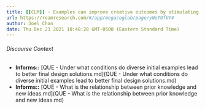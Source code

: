 ```yaml
---
title: [[CLM]] - Examples can improve creative outcomes by stimulating more exploration away from obvious starting points
url: https://roamresearch.com/#/app/megacoglab/page/yNeTOfVY4
author: Joel Chan
date: Thu Dec 23 2021 10:48:28 GMT-0500 (Eastern Standard Time)
---
```




###### Discourse Context

- **Informs::** [QUE - Under what conditions do diverse initial examples lead to better final design solutions.md](QUE - Under what conditions do diverse initial examples lead to better final design solutions.md)
- **Informs::** [QUE - What is the relationship between prior knowledge and new ideas.md](QUE - What is the relationship between prior knowledge and new ideas.md)

